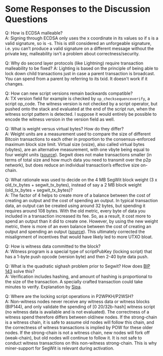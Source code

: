 # Some Responses to the Discussion Questions

Q: How is ECDSA malleable?  
A: Signing through ECDSA only uses the x coordinate in its values so if s is a valid signature, so is -s. This is still considered an unforgeable signature, i.e. you can’t produce a valid signature on a different message without the private key, malleability isn’t a problem about correctness/security.

Q: Why do second layer protocols (like Lightning) require transaction malleability to be fixed?
A: Lighting is based on the principle of being able to lock down child transactions just in case a parent transaction is broadcast. You can spend from a parent by referring to its txid. It doesn't work if it changes.

Q: How can new script versions remain backwards compatible?  
A: TX version field for example is checked by `op_checksequenceverify`, a script op_code. The witness version is not checked by a script operator, but pushed onto the stack and evaluated at the end of the script run, when the witness script pattern is detected. I suppose it would entirely be possible to encode the witness version in the version field as well.

Q: What is weight versus virtual bytes? How do they differ?  
A: Weight units are a measurement used to compare the size of different Bitcoin transactions to each other in proportion to the consensus-enforced maximum block size limit. Virtual size (vsize), also called virtual bytes (vbytes), are an alternative measurement, with one vbyte being equal to four weight units ([source](https://en.bitcoin.it/wiki/Weight_units#:~:text=Weight%20units%20are%20a%20measurement,enforced%20maximum%20block%20size%20limit.&text=Virtual%20size%20(vsize)%2C%20also,equal%20to%20four%20weight%20units.)). Segwit does not make transactions smaller (in terms of total size and how much data you need to transmit over the p2p network), but does reduce an individual transaction’s effective size on-chain.

Q: What rationale was used to decide on the 4 MB SegWit block weight (3 x old_tx_bytes + segwit_tx_bytes), instead of say a 2 MB block weight (old_tx_bytes + segwit_tx_bytes)?  
A: The factor of 4 helps to create more of a balance between the cost of creating an output and the cost of spending an output. In typical transaction data, an output can be created using around 32 bytes, but spending it requires around 108 bytes. With the old metric, every byte of data you included in a transaction increased its fee. So, as a result, it cost more to spend an output than it did to create one. However, by using the new weight metric, there is more of an even balance between the cost of creating an output and spending an output ([source](https://learnmeabitcoin.com/technical/transaction-weight)). This ultimately corrected the misalignment of incentives that would have likely led to more UTXO bloat.

Q: How is witness data committed to the block?  
A: Witness program is a special type of scriptPubKey (locking script) that has a 1-byte push opcode (version byte) and then 2-40 byte data push.

Q: What is the quadratic sighash problem prior to Segwit? How does [BIP 143](https://github.com/bitcoin/bips/blob/master/bip-0143.mediawiki) solve this?  
A: Verification includes hashing, and amount of hashing is proportional to the size of the transaction. A specially crafted transaction could take minutes to verify. Explanation by [Sipa](https://youtu.be/NOYNZB5BCHM?t=1625).

Q: Where are the locking script operations in P2WPKH/P2WSH?  
A: Non-witness nodes never receive any witness data or witness blocks (BIP144), and only validate the spending of [0 20/32b-hash] witness script (no witness data is available and is not evaluated). The correctness of a witness spend therefore differs between old/new nodes. If the strong-chain is a witness chain, it is safe to assume old nodes will follow this chain, and the correctness of witness transactions is implied by POW for these older nodes. If the strong-chain is not a witness chain, new nodes will fork off (weak-chain), but old nodes will continue to follow it. It is not safe to conduct witness transactions on this non-witness strong-chain. This is why miner-support for SegWit is relevant during activation.

